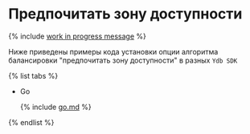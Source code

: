 # Предпочитать зону доступности

{% include [work in progress message](../../_includes/addition.md) %}

Ниже приведены примеры кода установки опции алгоритма балансировки "предпочитать зону доступности" в разных `Ydb SDK`

{% list tabs %}

- Go


  {% include [go.md](prefer_location/go.md) %}


{% endlist %}
